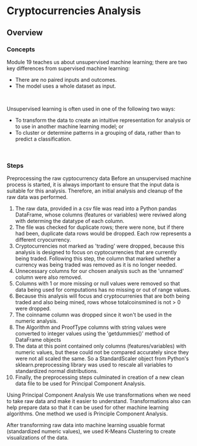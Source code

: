 # Cryptocurrencies Analysis
## Overview 

### Concepts
Module 19 teaches us about unsupervised machine learning; there are two key differences from supervised machine learning:
* There are no paired inputs and outcomes.
* The model uses a whole dataset as input.
<br>

Unsupervised learning is often used in one of the following two ways:
* To transform the data to create an intuitive representation for analysis or to use in another machine learning model; or
* To cluster or determine patterns in a grouping of data, rather than to predict a classification.
<br>

### Steps
Preprocessing the raw cyptocurrency data 
Before an unsupervised machine process is started, it is always important to ensure that the input data is suitable for this analysis. Therefore, an initial analysis and cleanup of the raw data was performed.
1. The raw data, provided in a csv file was read into a Python pandas DataFrame, whose columns (features or variables) were reviwed along with determing the datatype of each column.
2. The file was checked for duplicate rows; there were none, but if there had been, duplicate data rows would be dropped. Each row represents a different cryocurrency. 
3. Cryptocurrencies not marked as 'trading' were dropped, because this analysis is designed to focus on cyptocurrencies that are currently being traded. Following this step, the column that marked whether a currency was being traded was removed as it is no longer needed.
4. Unnecessary columns for our chosen analysis such as the 'unnamed' column were also removed.
5. Columns with 1 or more missing or null values were removed so that data being used for computations has no missing or out of range values.
6. Because this analysis will focus and cryptocurrenies that are both being traded and also being mined, rows whose totalcoinsmined is not > 0 were dropped. 
7. The coinname column was dropped since it won't be used in the numeric analysis.
8. The Algorithm and ProofType columns with string values were converted to integer values using the 'getdummies()' method of DataFrame objects
9. The data at this point contained only columns (features/variables) with numeric values, but these could not be compared accurately since they were not all scaled the same. So a StandardScaler object from Python's sklearn.preprocessing library was used to rescale all variables to standardized normal distributions.
10. Finally, the preprocessing steps culminated in creation of a new clean data file to be used for Principal Component Analysis. 

Using Principal Component Analysis 
We use transformations when we need to take raw data and make it easier to understand. Transformations also can help prepare data so that it can be used for other machine learning algorithms. One method we used is Principle Component Analysis.

After transforming raw data into machine learning usuable format (standardized numeric values), we used K-Means Clustering to create visualizations of the data.

